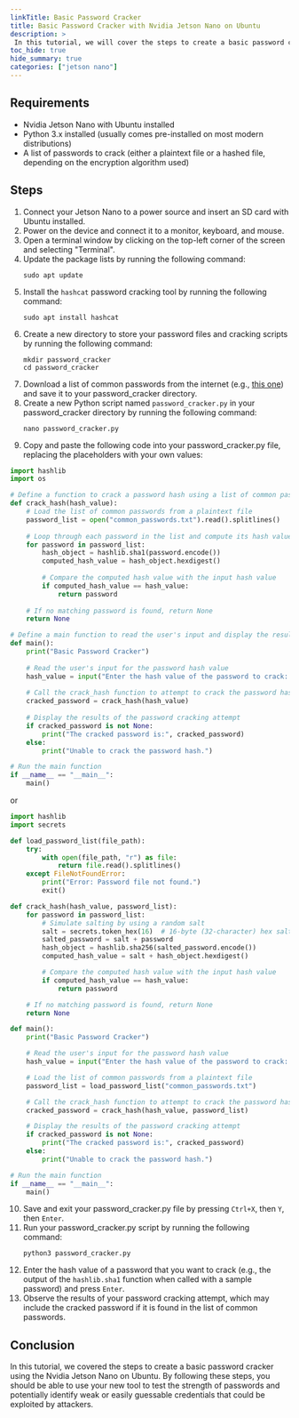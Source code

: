 ```yaml
---
linkTitle: Basic Password Cracker
title: Basic Password Cracker with Nvidia Jetson Nano on Ubuntu
description: >
 In this tutorial, we will cover the steps to create a basic password cracker using the Nvidia Jetson Nano on Ubuntu. This tool can be used to test the strength of your own passwords or those of others, and may also have applications in security testing or forensic analysis.
toc_hide: true
hide_summary: true
categories: ["jetson nano"]
---
```


## Requirements
- Nvidia Jetson Nano with Ubuntu installed
- Python 3.x installed (usually comes pre-installed on most modern distributions)
- A list of passwords to crack (either a plaintext file or a hashed file, depending on the encryption algorithm used)

## Steps
1. Connect your Jetson Nano to a power source and insert an SD card with Ubuntu installed.
2. Power on the device and connect it to a monitor, keyboard, and mouse.
3. Open a terminal window by clicking on the top-left corner of the screen and selecting "Terminal".
4. Update the package lists by running the following command:
   ```
   sudo apt update
   ```
5. Install the `hashcat` password cracking tool by running the following command:
   ```
   sudo apt install hashcat
   ```
6. Create a new directory to store your password files and cracking scripts by running the following command:
   ```
   mkdir password_cracker
   cd password_cracker
   ```
7. Download a list of common passwords from the internet (e.g., [this one](https://github.com/danielmiessler/SecLists/blob/master/Passwords/Common-Credentials/10-million-password-list-top-100k.txt)) and save it to your password_cracker directory.
8. Create a new Python script named `password_cracker.py` in your password_cracker directory by running the following command:
   ```
   nano password_cracker.py
   ```
9. Copy and paste the following code into your password_cracker.py file, replacing the placeholders with your own values:

```python
import hashlib
import os

# Define a function to crack a password hash using a list of common passwords
def crack_hash(hash_value):
    # Load the list of common passwords from a plaintext file
    password_list = open("common_passwords.txt").read().splitlines()
    
    # Loop through each password in the list and compute its hash value using SHA-1 algorithm
    for password in password_list:
        hash_object = hashlib.sha1(password.encode())
        computed_hash_value = hash_object.hexdigest()
        
        # Compare the computed hash value with the input hash value
        if computed_hash_value == hash_value:
            return password
    
    # If no matching password is found, return None
    return None

# Define a main function to read the user's input and display the results
def main():
    print("Basic Password Cracker")
    
    # Read the user's input for the password hash value
    hash_value = input("Enter the hash value of the password to crack: ")
    
    # Call the crack_hash function to attempt to crack the password hash using SHA-1 algorithm
    cracked_password = crack_hash(hash_value)
    
    # Display the results of the password cracking attempt
    if cracked_password is not None:
        print("The cracked password is:", cracked_password)
    else:
        print("Unable to crack the password hash.")

# Run the main function
if __name__ == "__main__":
    main()
```

or

```python
import hashlib
import secrets

def load_password_list(file_path):
    try:
        with open(file_path, "r") as file:
            return file.read().splitlines()
    except FileNotFoundError:
        print("Error: Password file not found.")
        exit()

def crack_hash(hash_value, password_list):
    for password in password_list:
        # Simulate salting by using a random salt
        salt = secrets.token_hex(16)  # 16-byte (32-character) hex salt
        salted_password = salt + password
        hash_object = hashlib.sha256(salted_password.encode())
        computed_hash_value = salt + hash_object.hexdigest()

        # Compare the computed hash value with the input hash value
        if computed_hash_value == hash_value:
            return password

    # If no matching password is found, return None
    return None

def main():
    print("Basic Password Cracker")

    # Read the user's input for the password hash value
    hash_value = input("Enter the hash value of the password to crack: ")

    # Load the list of common passwords from a plaintext file
    password_list = load_password_list("common_passwords.txt")

    # Call the crack_hash function to attempt to crack the password hash
    cracked_password = crack_hash(hash_value, password_list)

    # Display the results of the password cracking attempt
    if cracked_password is not None:
        print("The cracked password is:", cracked_password)
    else:
        print("Unable to crack the password hash.")

# Run the main function
if __name__ == "__main__":
    main()
```

10. Save and exit your password_cracker.py file by pressing `Ctrl+X`, then `Y`, then `Enter`.
11. Run your password_cracker.py script by running the following command:
    ```
    python3 password_cracker.py
    ```
12. Enter the hash value of a password that you want to crack (e.g., the output of the `hashlib.sha1` function when called with a sample password) and press `Enter`.
13. Observe the results of your password cracking attempt, which may include the cracked password if it is found in the list of common passwords.

## Conclusion
In this tutorial, we covered the steps to create a basic password cracker using the Nvidia Jetson Nano on Ubuntu. By following these steps, you should be able to use your new tool to test the strength of passwords and potentially identify weak or easily guessable credentials that could be exploited by attackers.

